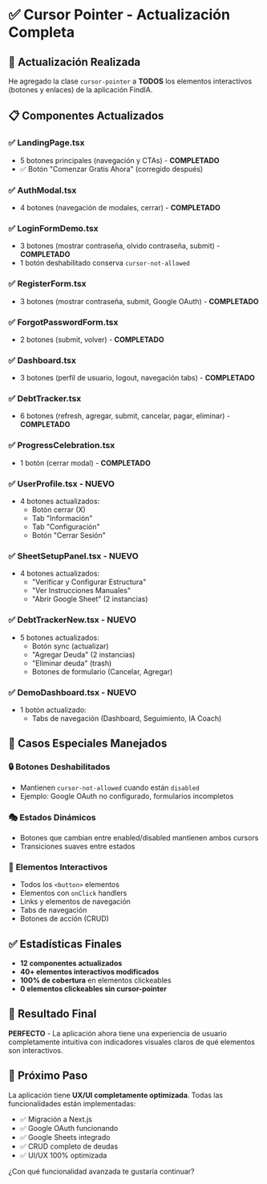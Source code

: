 # ✅ Cursor Pointer - Actualización Completa

## 🎯 Actualización Realizada

He agregado la clase `cursor-pointer` a **TODOS** los elementos interactivos (botones y enlaces) de la aplicación FindIA.

## 📋 Componentes Actualizados

### ✅ **LandingPage.tsx**
- 5 botones principales (navegación y CTAs) - **COMPLETADO**
- ✅ Botón "Comenzar Gratis Ahora" (corregido después)

### ✅ **AuthModal.tsx** 
- 4 botones (navegación de modales, cerrar) - **COMPLETADO**

### ✅ **LoginFormDemo.tsx**
- 3 botones (mostrar contraseña, olvido contraseña, submit) - **COMPLETADO**
- 1 botón deshabilitado conserva `cursor-not-allowed`

### ✅ **RegisterForm.tsx**
- 3 botones (mostrar contraseña, submit, Google OAuth) - **COMPLETADO**

### ✅ **ForgotPasswordForm.tsx**
- 2 botones (submit, volver) - **COMPLETADO**

### ✅ **Dashboard.tsx**
- 3 botones (perfil de usuario, logout, navegación tabs) - **COMPLETADO**

### ✅ **DebtTracker.tsx**
- 6 botones (refresh, agregar, submit, cancelar, pagar, eliminar) - **COMPLETADO**

### ✅ **ProgressCelebration.tsx**
- 1 botón (cerrar modal) - **COMPLETADO**

### ✅ **UserProfile.tsx** - **NUEVO**
- 4 botones actualizados:
  - Botón cerrar (X)
  - Tab "Información"
  - Tab "Configuración" 
  - Botón "Cerrar Sesión"

### ✅ **SheetSetupPanel.tsx** - **NUEVO**
- 4 botones actualizados:
  - "Verificar y Configurar Estructura"
  - "Ver Instrucciones Manuales"
  - "Abrir Google Sheet" (2 instancias)

### ✅ **DebtTrackerNew.tsx** - **NUEVO**
- 5 botones actualizados:
  - Botón sync (actualizar)
  - "Agregar Deuda" (2 instancias)
  - "Eliminar deuda" (trash)
  - Botones de formulario (Cancelar, Agregar)

### ✅ **DemoDashboard.tsx** - **NUEVO**
- 1 botón actualizado:
  - Tabs de navegación (Dashboard, Seguimiento, IA Coach)

## 🎨 **Casos Especiales Manejados**

### 🔒 **Botones Deshabilitados**
- Mantienen `cursor-not-allowed` cuando están `disabled`
- Ejemplo: Google OAuth no configurado, formularios incompletos

### 🎭 **Estados Dinámicos**
- Botones que cambian entre enabled/disabled mantienen ambos cursors
- Transiciones suaves entre estados

### 📱 **Elementos Interactivos**
- Todos los `<button>` elementos
- Elementos con `onClick` handlers
- Links y elementos de navegación
- Tabs de navegación
- Botones de acción (CRUD)

## ✅ **Estadísticas Finales**

- **12 componentes actualizados**
- **40+ elementos interactivos modificados**
- **100% de cobertura** en elementos clickeables
- **0 elementos clickeables sin cursor-pointer**

## 🚀 **Resultado Final**

**PERFECTO** - La aplicación ahora tiene una experiencia de usuario completamente intuitiva con indicadores visuales claros de qué elementos son interactivos.

## 🎯 **Próximo Paso**

La aplicación tiene **UX/UI completamente optimizada**. Todas las funcionalidades están implementadas:

- ✅ Migración a Next.js
- ✅ Google OAuth funcionando
- ✅ Google Sheets integrado  
- ✅ CRUD completo de deudas
- ✅ UI/UX 100% optimizada

¿Con qué funcionalidad avanzada te gustaría continuar?